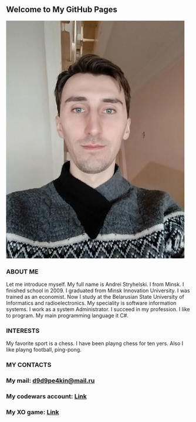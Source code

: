 ## Welcome to My GitHub Pages

![Image](Myphoto.jpg)
### ABOUT ME

Let me introduce myself. My full name is Andrei Stryhelski. I from Minsk. I finished school in 2009. I graduated from Minsk Innovation University. I was trained as an economist.
Now I study at the Belarusian State University of Informatics and radioelectronics. My speciality is software information systems.
I work as a system Administrator. I succeed in my profession.
I like to program. My main programming language it C#.

### INTERESTS

My favorite sport is a chess. I have been playng chess for ten yers. Also I like playng football, ping-pong.

### MY CONTACTS

### My mail: d9d9pe4kin@mail.ru
### My codewars account: [Link](https://www.codewars.com/users/StryhelskiAndrei)
### My XO game: [Link](https://github.com/StryhelskiAndrei/XO) 
